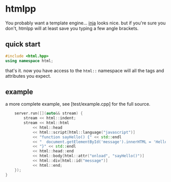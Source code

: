 # htmlpp

You probably want a template engine... [inja](https://github.com/pantor/inja) looks nice.
but if you're sure you don't, htmlpp will at least save you typing a few angle brackets.

## quick start

```cpp
#include <html.hpp>
using namespace html;
```

that's it.  now you have access to the `html::` namespace will all the tags and attributes
you expect.

## example

a more complete example, see [test/example.cpp] for the full source.

```cpp
    server.run([](auto&& stream) {
        stream << html::indent;
        stream << html::html
            << html::head
            << html::script[html::language("javascript")]
            << "function sayHello() {" << std::endl
            << "  document.getElementById('message').innerHTML = 'Hello, world';" << std::endl
            << "}" << std::endl
            << html::head::end
            << html::body[html::attr("onload", "sayHello()")]
            << html::div[html::id("message")]
            << html::end;
    });
}
```